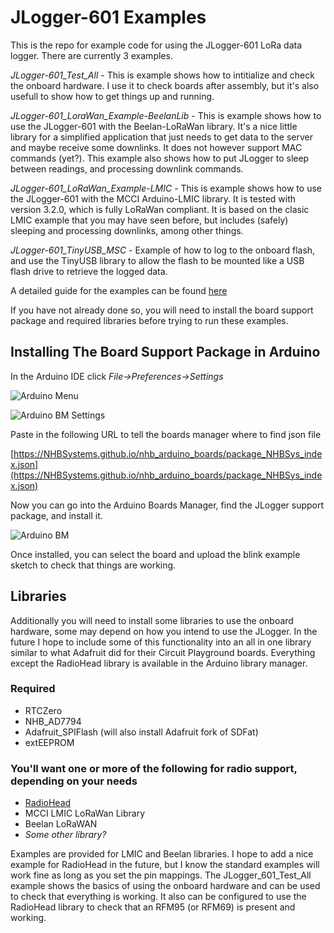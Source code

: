 # JLogger-601 Examples
This is the repo for example code for using the JLogger-601 LoRa data logger. There are currently 3 examples. 

*JLogger-601_Test_All* - This is example shows how to intitialize and check the onboard hardware. I use it to check boards after assembly, but it's also usefull to show how to get things up and running.  

*JLogger-601_LoraWan_Example-BeelanLib* - This is example shows how to use the JLogger-601 with the Beelan-LoRaWan library. It's a nice little library for a simplified application that just needs to get data to the server and maybe receive some downlinks. It does not however support MAC commands (yet?). This example also shows how to put JLogger to sleep between readings, and processing downlink commands.

*JLogger-601_LoRaWan_Example-LMIC* - This is example shows how to use the JLogger-601 with the MCCI Arduino-LMIC library. It is tested with version 3.2.0, which is fully LoRaWan compliant. It is based on the clasic LMIC example that you may have seen before, but includes (safely) sleeping and processing downlinks, among other things.

*JLogger-601_TinyUSB_MSC* - Example of how to log to the onboard flash, and use the TinyUSB library to allow the flash to be mounted like a USB flash drive to retrieve the logged data.

A detailed guide for the examples can be found [here](https://nhbsystems.com/jlogger-601-getting-started/#Example_Sketches)  

If you have not already done so, you will need to install the board support package and required libraries before trying to run these examples.

## Installing The Board Support Package in Arduino
In the Arduino IDE click *File->Preferences->Settings*

![Arduino Menu](/assets/Arduino_Settings_Menu.png)  

![Arduino BM Settings](/assets/Arduino_Settings_BM_URL_All.png)

Paste in the following URL to tell the boards manager where to find json file  

[https://NHBSystems.github.io/nhb_arduino_boards/package_NHBSys_index.json](https://NHBSystems.github.io/nhb_arduino_boards/package_NHBSys_index.json)  

Now you can go into the Arduino Boards Manager, find the JLogger support package, and install it.  

![Arduino BM](/assets/Arduino_BM.png)  
   
Once installed, you can select the board and upload the blink example sketch to check that things are working.  

## Libraries
Additionally you will need to install some libraries to use the onboard hardware, some may depend on how you intend to use the JLogger. In the future I hope to include some of this functionality into an all in one library similar to what Adafruit did for their Circuit Playground boards. Everything except the RadioHead library is available in the Arduino library manager.

### Required
- RTCZero  
- NHB_AD7794
- Adafruit_SPIFlash (will also install Adafruit fork of SDFat)
- extEEPROM

### You'll want one or more of the following for radio support, depending on your needs  

- [RadioHead](https://www.airspayce.com/mikem/arduino/RadioHead/)
- MCCI LMIC LoRaWan Library
- Beelan LoRaWAN 
- *Some other library?* 

Examples are provided for LMIC and Beelan libraries. I hope to add a nice 
example for RadioHead in the future, but I know the standard examples will
work fine as long as you set the pin mappings. The JLogger_601_Test_All example shows the basics of using the onboard hardware and can be used to check that everything is working. It also can be configured to use the RadioHead library to check that an RFM95 (or RFM69) is present and working.
